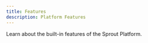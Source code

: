 ```yaml
---
title: Features
description: Platform Features
---
```


Learn about the built-in features of the Sprout Platform.  
